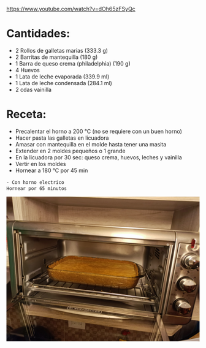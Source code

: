 https://www.youtube.com/watch?v=dOh65zFSyQc

# Cantidades:

- 2 Rollos de galletas marias (333.3 g)
- 2 Barritas de mantequilla (180 g)
- 1 Barra de queso crema (philadelphia) (190 g)
- 4 Huevos
- 1 Lata de leche evaporada (339.9 ml)
- 1 Lata de leche condensada (284.1 ml)
- 2 cdas vainilla

# Receta:

- Precalentar el horno a 200 °C (no se requiere con un buen horno)
- Hacer pasta las galletas en licuadora
- Amasar con mantequilla en el molde hasta tener una masita
- Extender en 2 moldes pequeños o 1 grande
- En la licuadora por 30 sec: queso crema, huevos, leches y vainilla
- Vertir en los moldes
- Hornear a 180 °C por 45 min
```shell
- Con horno electrico
Hornear por 65 minutos
```

![](IMG_20220509_204009.jpg)
